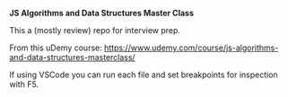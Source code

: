 **JS Algorithms and Data Structures Master Class**


This a (mostly review) repo for interview prep.

From this uDemy course:
https://www.udemy.com/course/js-algorithms-and-data-structures-masterclass/

If using VSCode you can run each file and set breakpoints for inspection with F5.
